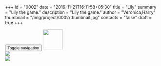 +++
id = "0002"
date = "2016-11-21T16:11:58+05:30"
title = "Lily"
summary = "Lily the game."
description = "Lily the game."
author = "Veronica,Harry"
thumbnail = "/img/project/0002/thumbnail.jpg"
contacts = "false"
draft = true
+++
<nav id="mainNav" class="toolbar navbar navbar-default navbar-fixed-top">
    <div class="container-fluid">
        <div class="navbar-header">
            <button type="button" class="navbar-toggle collapsed" data-toggle="collapse"
            data-target="#bs-example-navbar-collapse-1" aria-expanded="false">
                <span class="sr-only">Toggle navigation</span>
                <span class="icon-bar"></span>
                <span class="icon-bar"></span>
                <span class="icon-bar"></span>
            </button>
            <a class="navbar-brand page-scroll" href="/">
              <img src="/img/logo_white.svg" width="65px"/>
            </a>
        </div>
    </div>
</nav>
<div class="row center">
  <div class="col-lg-8 col-lg-offset-2 col-md-10 col-md-offset-1 col-sm-12" id="cover">
    <img src="/img/project/0002/cover.png" id="cover-image">
  </div>
</div>
<div class="row center">
  <a href="https://play.google.com/store/apps/details?id=com.imaginaryspace.Lily" target="_blank">
    <img src="/img/project/0002/play.png" id="play-image">
  </a>
</div>
<!--<div class="container">
  <div class="row">
    <div class="col-lg-8 col-lg-offset-2 col-md-10 col-md-offset-1 col-sm-12">
      <div class="row">
        <div class="col-xs-3 col-md-2">
          <img class="rounded-small" src="/img/authors/quentin.jpg" />
          <br />
            <a href="{{ .author.twitter }}" class="author-links" target="_blank"><i class="fa fa-twitter" aria-hidden="true"></i></a>
            <a href="{{ .author.linkedIn }}" class="author-links" target="_blank"><i class="fa fa-linkedin" aria-hidden="true"></i></a>
            <a href="{{ .author.github }}" class="author-links" target="_blank"><i class="fa fa-github" aria-hidden="true"></i></a>
        </div>
        <div class="col-xs-9 col-md-10" style="text-align:left;">
            <h3>Harry</h3>
            <p class="author-bio">Harry ...</p>
        </div>
      </div>
    </div>
  </div>
</div>-->
